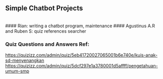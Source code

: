## Simple Chatbot Projects 
</br>
#### Rian: writing a chatbot program, maintenance
#### Agustinus A.R and Ruben S: quiz references searcher

### Quiz Questions and Answers Ref:
https://quizizz.com/admin/quiz/5eb41720027065001b6e740e/kuis-anak-sd-menyenangkan
https://quizizz.com/admin/quiz/5dcf297e1a3780001d5affff/pengetahuan-umum-smp
